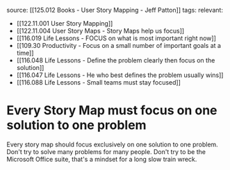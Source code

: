 source: [[125.012 Books - User Story Mapping - Jeff Patton]]
tags:
relevant:
- [[122.11.001 User Story Mapping]]
- [[122.11.004 User Story Maps - Story Maps help us focus]]
- [[116.019 Life Lessons - FOCUS on what is most important right now]]
- [[109.30 Productivity - Focus on a small number of important goals at a time]]
- [[116.048 Life Lessons - Define the problem clearly then focus on the solution]]
- [[116.047 Life Lessons - He who best defines the problem usually wins]]
- [[116.088 Life Lessons - Small teams must stay focused]]

# Every Story Map must focus on one solution to one problem

Every story map should focus exclusively on one solution to one problem. Don't try to solve many problems for many people. Don't try to be the Microsoft Office suite, that's a mindset for a long slow train wreck. 